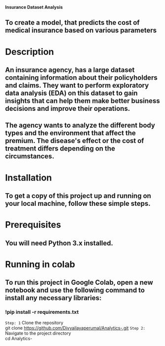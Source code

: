 **Insurance Dataset Analysis** 
## To create a model, that predicts the cost of medical insurance based on various parameters ##

# Description #
## An insurance agency, has a large dataset containing information about their policyholders and claims. They want to perform exploratory data analysis (EDA) on this dataset to gain insights that can help them make better business decisions and improve their operations.
## The agency wants to analyze the different body types and the environment that affect the premium. The disease's effect or the cost of treatment differs depending on the circumstances.

# Installation
## To get a copy of this project up and running on your local machine, follow these simple steps.

# Prerequisites
## You will need Python 3.x installed.

# Running in colab
## To run this project in Google Colab, open a new notebook and use the following command to install any necessary libraries:

### !pip install -r requirements.txt

``Step: 1`` Clone the repository </br>
git clone https://github.com/Divyailayaperumal/Analytics-.git
``Step 2:`` Navigate to the project directory </br>
cd Analytics-
